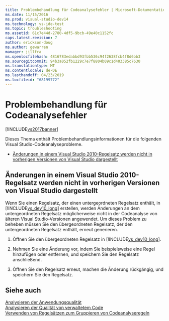 ```yaml
---
title: Problembehandlung für Codeanalysefehler | Microsoft-Dokumentation
ms.date: 11/15/2016
ms.prod: visual-studio-dev14
ms.technology: vs-ide-test
ms.topic: troubleshooting
ms.assetid: 61c7e44d-2780-4df5-9bcb-49e40c1152fc
caps.latest.revision: 7
author: erickson-doug
ms.author: gewarren
manager: jillfra
ms.openlocfilehash: 4816783edabbd93fbb536c94f2638fcb4f8d6bb3
ms.sourcegitcommit: 94b3a052fb1229c7e7f8804b09c1d403385c7630
ms.translationtype: MT
ms.contentlocale: de-DE
ms.lasthandoff: 04/23/2019
ms.locfileid: "68199772"
---
```

# <a name="troubleshooting-code-analysis-issues"></a>Problembehandlung für Codeanalysefehler
[!INCLUDE[vs2017banner](../includes/vs2017banner.md)]

Dieses Thema enthält Problembehandlungsinformationen für die folgenden Visual Studio-Codeanalyseprobleme.  
  
- [Änderungen in einem Visual Studio 2010-Regelsatz werden nicht in vorherigen Versionen von Visual Studio dargestellt](#ChildRuleSetChangesInPreviousVersions)  
  
## <a name="ChildRuleSetChangesInPreviousVersions"></a>Änderungen in einem Visual Studio 2010-Regelsatz werden nicht in vorherigen Versionen von Visual Studio dargestellt  
 Wenn Sie einen Regelsatz, der einen untergeordneten Regelsatz enthält, in [!INCLUDE[vs_dev10_long](../includes/vs-dev10-long-md.md)] erstellen, werden Änderungen an dem untergeordneten Regelsatz möglicherweise nicht in der Codeanalyse von älteren Visual Studio-Versionen angewendet. Um dieses Problem zu beheben müssen Sie den übergeordneten Regelsatz, der den untergeordneten Regelsatz enthält, erneut generieren.  
  
1. Öffnen Sie den übergeordneten Regelsatz in [!INCLUDE[vs_dev10_long](../includes/vs-dev10-long-md.md)].  
  
2. Nehmen Sie eine Änderung vor, indem Sie beispielsweise eine Regel hinzufügen oder entfernen, und speichern Sie den Regelsatz anschließend.  
  
3. Öffnen Sie den Regelsatz erneut, machen die Änderung rückgängig, und speichern Sie den Regelsatz.  
  
## <a name="see-also"></a>Siehe auch  
 [Analysieren der Anwendungsqualität](../code-quality/analyzing-application-quality-by-using-code-analysis-tools.md)   
 [Analysieren der Qualität von verwaltetem Code](../code-quality/analyzing-managed-code-quality-by-using-code-analysis.md)   
 [Verwenden von Regelsätzen zum Gruppieren von Codeanalyseregeln](../code-quality/using-rule-sets-to-group-code-analysis-rules.md)
